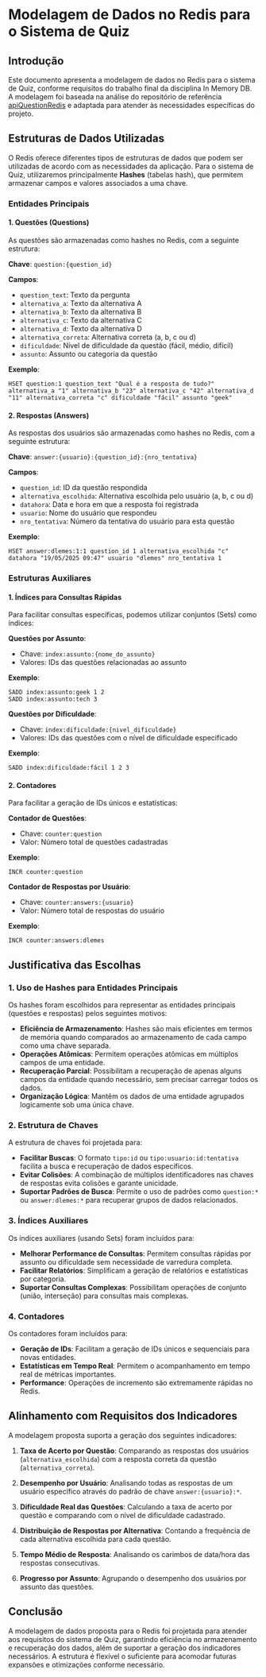 # Modelagem de Dados no Redis para o Sistema de Quiz

## Introdução

Este documento apresenta a modelagem de dados no Redis para o sistema de Quiz, conforme requisitos do trabalho final da disciplina In Memory DB. A modelagem foi baseada na análise do repositório de referência [apiQuestionRedis](https://github.com/commithouse/apiQuestionRedis) e adaptada para atender às necessidades específicas do projeto.

## Estruturas de Dados Utilizadas

O Redis oferece diferentes tipos de estruturas de dados que podem ser utilizadas de acordo com as necessidades da aplicação. Para o sistema de Quiz, utilizaremos principalmente **Hashes** (tabelas hash), que permitem armazenar campos e valores associados a uma chave.

### Entidades Principais

#### 1. Questões (Questions)

As questões são armazenadas como hashes no Redis, com a seguinte estrutura:

**Chave**: `question:{question_id}`

**Campos**:
- `question_text`: Texto da pergunta
- `alternativa_a`: Texto da alternativa A
- `alternativa_b`: Texto da alternativa B
- `alternativa_c`: Texto da alternativa C
- `alternativa_d`: Texto da alternativa D
- `alternativa_correta`: Alternativa correta (a, b, c ou d)
- `dificuldade`: Nível de dificuldade da questão (fácil, médio, difícil)
- `assunto`: Assunto ou categoria da questão

**Exemplo**:
```
HSET question:1 question_text "Qual é a resposta de tudo?" alternativa_a "1" alternativa_b "23" alternativa_c "42" alternativa_d "11" alternativa_correta "c" dificuldade "fácil" assunto "geek"
```

#### 2. Respostas (Answers)

As respostas dos usuários são armazenadas como hashes no Redis, com a seguinte estrutura:

**Chave**: `answer:{usuario}:{question_id}:{nro_tentativa}`

**Campos**:
- `question_id`: ID da questão respondida
- `alternativa_escolhida`: Alternativa escolhida pelo usuário (a, b, c ou d)
- `datahora`: Data e hora em que a resposta foi registrada
- `usuario`: Nome do usuário que respondeu
- `nro_tentativa`: Número da tentativa do usuário para esta questão

**Exemplo**:
```
HSET answer:dlemes:1:1 question_id 1 alternativa_escolhida "c" datahora "19/05/2025 09:47" usuario "dlemes" nro_tentativa 1
```

### Estruturas Auxiliares

#### 1. Índices para Consultas Rápidas

Para facilitar consultas específicas, podemos utilizar conjuntos (Sets) como índices:

**Questões por Assunto**:
- Chave: `index:assunto:{nome_do_assunto}`
- Valores: IDs das questões relacionadas ao assunto

**Exemplo**:
```
SADD index:assunto:geek 1 2
SADD index:assunto:tech 3
```

**Questões por Dificuldade**:
- Chave: `index:dificuldade:{nivel_dificuldade}`
- Valores: IDs das questões com o nível de dificuldade especificado

**Exemplo**:
```
SADD index:dificuldade:fácil 1 2 3
```

#### 2. Contadores

Para facilitar a geração de IDs únicos e estatísticas:

**Contador de Questões**:
- Chave: `counter:question`
- Valor: Número total de questões cadastradas

**Exemplo**:
```
INCR counter:question
```

**Contador de Respostas por Usuário**:
- Chave: `counter:answers:{usuario}`
- Valor: Número total de respostas do usuário

**Exemplo**:
```
INCR counter:answers:dlemes
```

## Justificativa das Escolhas

### 1. Uso de Hashes para Entidades Principais

Os hashes foram escolhidos para representar as entidades principais (questões e respostas) pelos seguintes motivos:

- **Eficiência de Armazenamento**: Hashes são mais eficientes em termos de memória quando comparados ao armazenamento de cada campo como uma chave separada.
- **Operações Atômicas**: Permitem operações atômicas em múltiplos campos de uma entidade.
- **Recuperação Parcial**: Possibilitam a recuperação de apenas alguns campos da entidade quando necessário, sem precisar carregar todos os dados.
- **Organização Lógica**: Mantêm os dados de uma entidade agrupados logicamente sob uma única chave.

### 2. Estrutura de Chaves

A estrutura de chaves foi projetada para:

- **Facilitar Buscas**: O formato `tipo:id` ou `tipo:usuario:id:tentativa` facilita a busca e recuperação de dados específicos.
- **Evitar Colisões**: A combinação de múltiplos identificadores nas chaves de respostas evita colisões e garante unicidade.
- **Suportar Padrões de Busca**: Permite o uso de padrões como `question:*` ou `answer:dlemes:*` para recuperar grupos de dados relacionados.

### 3. Índices Auxiliares

Os índices auxiliares (usando Sets) foram incluídos para:

- **Melhorar Performance de Consultas**: Permitem consultas rápidas por assunto ou dificuldade sem necessidade de varredura completa.
- **Facilitar Relatórios**: Simplificam a geração de relatórios e estatísticas por categoria.
- **Suportar Consultas Complexas**: Possibilitam operações de conjunto (união, interseção) para consultas mais complexas.

### 4. Contadores

Os contadores foram incluídos para:

- **Geração de IDs**: Facilitam a geração de IDs únicos e sequenciais para novas entidades.
- **Estatísticas em Tempo Real**: Permitem o acompanhamento em tempo real de métricas importantes.
- **Performance**: Operações de incremento são extremamente rápidas no Redis.

## Alinhamento com Requisitos dos Indicadores

A modelagem proposta suporta a geração dos seguintes indicadores:

1. **Taxa de Acerto por Questão**: Comparando as respostas dos usuários (`alternativa_escolhida`) com a resposta correta da questão (`alternativa_correta`).

2. **Desempenho por Usuário**: Analisando todas as respostas de um usuário específico através do padrão de chave `answer:{usuario}:*`.

3. **Dificuldade Real das Questões**: Calculando a taxa de acerto por questão e comparando com o nível de dificuldade cadastrado.

4. **Distribuição de Respostas por Alternativa**: Contando a frequência de cada alternativa escolhida para cada questão.

5. **Tempo Médio de Resposta**: Analisando os carimbos de data/hora das respostas consecutivas.

6. **Progresso por Assunto**: Agrupando o desempenho dos usuários por assunto das questões.

## Conclusão

A modelagem de dados proposta para o Redis foi projetada para atender aos requisitos do sistema de Quiz, garantindo eficiência no armazenamento e recuperação dos dados, além de suportar a geração dos indicadores necessários. A estrutura é flexível o suficiente para acomodar futuras expansões e otimizações conforme necessário.
